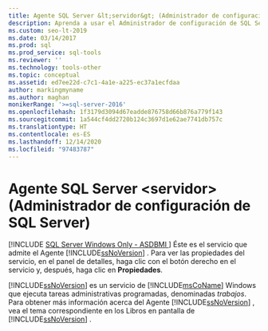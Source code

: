 ```yaml
---
title: Agente SQL Server &lt;servidor&gt; (Administrador de configuración de SQL Server)
description: Aprenda a usar el Administrador de configuración de SQL Server para ver las propiedades del servicio Agente SQL Server.
ms.custom: seo-lt-2019
ms.date: 03/14/2017
ms.prod: sql
ms.prod_service: sql-tools
ms.reviewer: ''
ms.technology: tools-other
ms.topic: conceptual
ms.assetid: ed7ee22d-c7c1-4a1e-a225-ec37a1ecfdaa
author: markingmyname
ms.author: maghan
monikerRange: '>=sql-server-2016'
ms.openlocfilehash: 1f3179d3094d67eadde876758d66b876a779f143
ms.sourcegitcommit: 1a544cf4dd2720b124c3697d1e62ae7741db757c
ms.translationtype: HT
ms.contentlocale: es-ES
ms.lasthandoff: 12/14/2020
ms.locfileid: "97483787"
---
```

# <a name="sql-server-agent-ltservergt-sql-server-configuration-manager"></a>Agente SQL Server &lt;servidor&gt; (Administrador de configuración de SQL Server)
[!INCLUDE [SQL Server Windows Only - ASDBMI ](../../includes/applies-to-version/sql-windows-only-asdbmi.md)]
  Éste es el servicio que admite el Agente [!INCLUDE[ssNoVersion](../../includes/ssnoversion-md.md)] . Para ver las propiedades del servicio, en el panel de detalles, haga clic con el botón derecho en el servicio y, después, haga clic en **Propiedades**.  
  
 [!INCLUDE[ssNoVersion](../../includes/ssnoversion-md.md)] es un servicio de [!INCLUDE[msCoName](../../includes/msconame-md.md)] Windows que ejecuta tareas administrativas programadas, denominadas *trabajos*. Para obtener más información acerca del Agente [!INCLUDE[ssNoVersion](../../includes/ssnoversion-md.md)] , vea el tema correspondiente en los Libros en pantalla de [!INCLUDE[ssNoVersion](../../includes/ssnoversion-md.md)] .  
  
  
